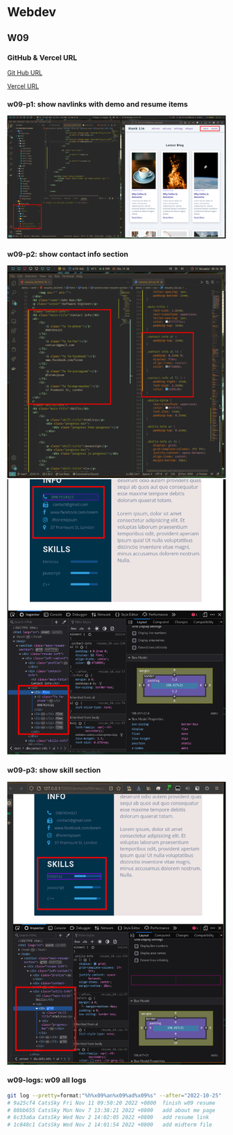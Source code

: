 # Webdev

## W09

### GitHub & Vercel URL

[Git Hub URL](https://github.com/CatsSky/1111-web-demo-410418064)

[Vercel URL](https://1111-web-demo-410418064.vercel.app/)

### w09-p1: show navlinks with demo and resume items

![p1](w09-1.png)

### w09-p2: show contact info section

![p2-1](w09-2-1.png)
![p2-2](w09-2-2.png)

### w09-p3: show skill section

![p3](w09-3.png)


### w09-logs: w09 all logs

```sh
git log --pretty=format:"%h%x09%an%x09%ad%x09%s" --after="2022-10-25"
# 9a25cf4 CatsSky Fri Nov 11 09:50:20 2022 +0800  finish w09 resume
# 08bb655 CatsSky Mon Nov 7 13:38:21 2022 +0800   add about me page
# 6c33a6a CatsSky Wed Nov 2 14:02:05 2022 +0800   add resume link
# 1c848c1 CatsSky Wed Nov 2 14:01:54 2022 +0800   add midterm file
```
